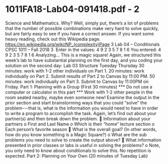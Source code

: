 # 1011FA18-Lab04-091418.pdf - 2

Science and Mathematics. Why? Well, simply put, there’s a lot of problems that the number of possible combinations make 
very hard to solve quickly, but are fairly easy to see if you have a correct answer. If you want some heavy reading, check out
this Wikipedia page. https://en.wikipedia.org/wiki/NP_(complexity)Page 3
Lab 04 – Conditionals
CPSC 1011 – Fall 2018
3 
Enter in the values: 4 9 2 3 5 7 8 1 6 
You entered: 
4 9 2 
3 5 7 
8 1 6 
Analyzing… 
This is a magic square! 
Again, we structured this week’s lab to have substantial planning on the first day, and you coding your solution on 
the second day: 
Lab 03 Structure 
Tuesday Thursday 
30 minutes: work with 1-2 other individuals on Part 1. 
20 minutes: work individually on Part 2. 
Submit results of Part 2 to Canvas by 11:00 PM. 
50 minutes: work individually on Part 3. 
Submit to Canvas by 11:00PM on Friday. 
Part 1: Planning with a Group (First 30 minutes)
*** Do not use a computer or calculator in this part *** 
Work with 1-2 other people in the room seated nearby, maybe even someone new! Examine the output in the 
prior section and start brainstorming ways that you could “solve” the problem---that is, what is the information 
you would need to have in order to write a program to accomplish the task. 
Again, let’s find out about your partner(s) and then break down the problem. 
 Information about your partners 
o First and Last Name 
o Which is their “home” lecture section 
o Each person’s favorite season 
 What is the overall goal? (In other words, how do you know something is a Magic Square?) 
o What are the sub problems you need to solve to create the output above? 
 What information presented in prior classes or labs is useful in solving the problems? 
o Note, you only need to know about conditionals to solve this. No repetition is expected. 
Part 2: Planning on Your Own (20 minutes of Tuesday Lab)